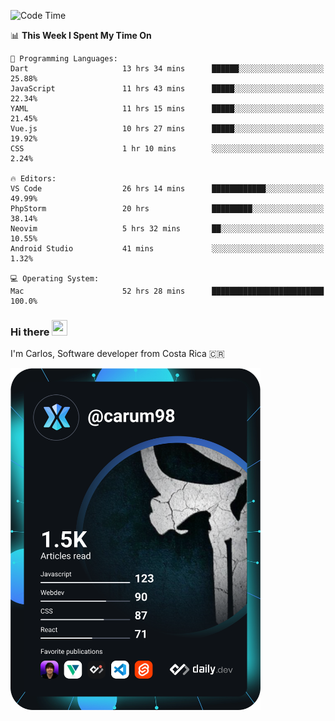 
<!--START_SECTION:waka-->
![Code Time](http://img.shields.io/badge/Code%20Time-8%2C862%20hrs%2028%20mins-blue)

📊 **This Week I Spent My Time On** 

```text
💬 Programming Languages: 
Dart                     13 hrs 34 mins      ██████░░░░░░░░░░░░░░░░░░░   25.88% 
JavaScript               11 hrs 43 mins      █████░░░░░░░░░░░░░░░░░░░░   22.34% 
YAML                     11 hrs 15 mins      █████░░░░░░░░░░░░░░░░░░░░   21.45% 
Vue.js                   10 hrs 27 mins      █████░░░░░░░░░░░░░░░░░░░░   19.92% 
CSS                      1 hr 10 mins        ░░░░░░░░░░░░░░░░░░░░░░░░░   2.24%

🔥 Editors: 
VS Code                  26 hrs 14 mins      ████████████░░░░░░░░░░░░░   49.99% 
PhpStorm                 20 hrs              █████████░░░░░░░░░░░░░░░░   38.14% 
Neovim                   5 hrs 32 mins       ██░░░░░░░░░░░░░░░░░░░░░░░   10.55% 
Android Studio           41 mins             ░░░░░░░░░░░░░░░░░░░░░░░░░   1.32%

💻 Operating System: 
Mac                      52 hrs 28 mins      █████████████████████████   100.0%

```


<!--END_SECTION:waka-->

### Hi there <img src="https://media.giphy.com/media/hvRJCLFzcasrR4ia7z/giphy.gif" width="25px" height="25px">

I'm Carlos, Software developer from Costa Rica 🇨🇷

<a href="https://app.daily.dev/carum98"><img src="https://github.com/carum98/carum98/blob/main/devcard.svg" width="400" alt="Carlos Umaña Acevedo's Dev Card"/></a>
